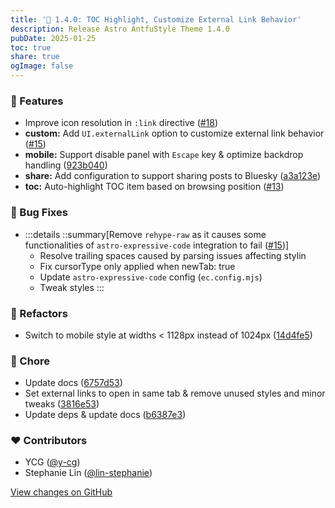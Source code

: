 ```yaml
---
title: '🔗 1.4.0: TOC Highlight, Customize External Link Behavior'
description: Release Astro AntfuStyle Theme 1.4.0
pubDate: 2025-01-25
toc: true
share: true
ogImage: false
---
```


### 🚀 Features

- Improve icon resolution in `:link` directive ([#18](https://github.com/lin-stephanie/astro-antfustyle-theme/pull/18))
- **custom:** Add `UI.externalLink` option to customize external link behavior ([#15](https://github.com/lin-stephanie/astro-antfustyle-theme/pull/15))
- **mobile:** Support disable panel with `Escape` key  & optimize backdrop handling ([923b040](https://github.com/lin-stephanie/astro-antfustyle-theme/commit/923b040))
- **share:** Add configuration to support sharing posts to Bluesky ([a3a123e](https://github.com/lin-stephanie/astro-antfustyle-theme/commit/a3a123e))
- **toc:** Auto-highlight TOC item based on browsing position ([#13](https://github.com/lin-stephanie/astro-antfustyle-theme/pull/13))

### 🐞 Bug Fixes

- :::details
  ::summary[Remove `rehype-raw` as it causes some functionalities of `astro-expressive-code` integration to fail ([#15](https://github.com/lin-stephanie/astro-antfustyle-theme/pull/15))] 
  - Resolve trailing spaces caused by parsing issues affecting stylin
  - Fix cursorType only applied when newTab: true
  - Update `astro-expressive-code` config (`ec.config.mjs`)
  - Tweak styles
  :::

### 💅 Refactors

- Switch to mobile style at widths < 1128px instead of 1024px ([14d4fe5](https://github.com/lin-stephanie/astro-antfustyle-theme/commit/14d4fe5))

### 🏡 Chore

- Update docs ([6757d53](https://github.com/lin-stephanie/astro-antfustyle-theme/commit/6757d53))
- Set external links to open in same tab & remove unused styles and minor tweaks ([3816e53](https://github.com/lin-stephanie/astro-antfustyle-theme/commit/3816e53))
- Update deps & update docs ([b6387e3](https://github.com/lin-stephanie/astro-antfustyle-theme/commit/b6387e3))

### ❤️ Contributors

- YCG ([@y-cg](http://github.com/y-cg))
- Stephanie Lin ([@lin-stephanie](http://github.com/lin-stephanie))

[View changes on GitHub](https://github.com/lin-stephanie/astro-antfustyle-theme/compare/1.3.0...1.4.0)

